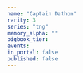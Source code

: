 ```yaml
---
name: "Captain Dathon"
rarity: 3
series: "tng"
memory_alpha: ""
bigbook_tier:
events:
in_portal: false
published: false
---
```

